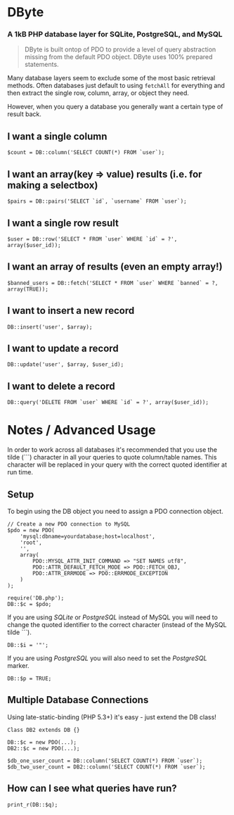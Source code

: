 # DByte

### A 1kB PHP database layer for SQLite, PostgreSQL, and MySQL

> DByte is built ontop of PDO to provide a level of query abstraction missing
> from the default PDO object. DByte uses 100% prepared statements.

Many database layers seem to exclude some of the most basic retrieval methods.
Often databases just default to using `fetchAll` for everything and then extract
the single row, column, array, or object they need.

However, when you query a database you generally want a certain type of result back.

## I want a single column

	$count = DB::column('SELECT COUNT(*) FROM `user`);

## I want an array(key => value) results (i.e. for making a selectbox)

	$pairs = DB::pairs('SELECT `id`, `username` FROM `user`);

## I want a single row result

	$user = DB::row('SELECT * FROM `user` WHERE `id` = ?', array($user_id));

## I want an array of results (even an empty array!)

	$banned_users = DB::fetch('SELECT * FROM `user` WHERE `banned` = ?, array(TRUE));

## I want to insert a new record

	DB::insert('user', $array);

## I want to update a record

	DB::update('user', $array, $user_id);

## I want to delete a record

	DB::query('DELETE FROM `user` WHERE `id` = ?', array($user_id));

# Notes / Advanced Usage

In order to work across all databases it's recommended that you use the tilde
(`\``) character in all your queries to quote column/table names. This character
will be replaced in your query with the correct quoted identifier at run time.

## Setup

To begin using the DB object you need to assign a PDO connection object.

	// Create a new PDO connection to MySQL
	$pdo = new PDO(
		'mysql:dbname=yourdatabase;host=localhost',
		'root',
		'',
		array(
			PDO::MYSQL_ATTR_INIT_COMMAND => "SET NAMES utf8",
			PDO::ATTR_DEFAULT_FETCH_MODE => PDO::FETCH_OBJ,
			PDO::ATTR_ERRMODE => PDO::ERRMODE_EXCEPTION
		)
	);

	require('DB.php');
	DB::$c = $pdo;

If you are using *SQLite* or *PostgreSQL* instead of MySQL you will need to change
the quoted identifier to the correct character (instead of the MySQL tilde `\``).

	DB::$i = '"';

If you are using *PostgreSQL* you will also need to set the *PostgreSQL* marker.

	DB::$p = TRUE;

## Multiple Database Connections

Using late-static-binding (PHP 5.3+) it's easy - just extend the DB class!

	Class DB2 extends DB {}

	DB::$c = new PDO(...);
	DB2::$c = new PDO(...);

	$db_one_user_count = DB::column('SELECT COUNT(*) FROM `user`);
	$db_two_user_count = DB2::column('SELECT COUNT(*) FROM `user`);

## How can I see what queries have run?

	print_r(DB::$q);
